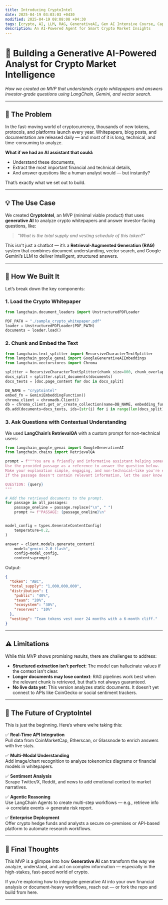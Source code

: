 ```yaml
---
title: Introducing CryptoIntel
date: 2025-04-19 03:03:03 +0430
modified: 2025-04-19 08:08:08 +04:30
tags: [crypto, AI, LLM, RAG, GenerativeAI, Gen AI Intensive Course, Capstone 2025Q1]
description: An AI-Powered Agent for Smart Crypto Market Insights
---
```

# 🚀 Building a Generative AI-Powered Analyst for Crypto Market Intelligence

*How we created an MVP that understands crypto whitepapers and answers investor-grade questions using LangChain, Gemini, and vector search.*

---

## 🧩 The Problem

In the fast-moving world of cryptocurrency, thousands of new tokens, protocols, and platforms launch every year. Whitepapers, blog posts, and documentation are released daily — and most of it is long, technical, and time-consuming to analyze.

**What if we had an AI assistant that could:**
- Understand these documents,
- Extract the most important financial and technical details,
- And answer questions like a human analyst would — but instantly?

That’s exactly what we set out to build.

---

## 💡 The Use Case

We created **CryptoIntel**, an MVP (minimal viable product) that uses **generative AI** to analyze crypto whitepapers and answer investor-facing questions, like:

> _“What is the total supply and vesting schedule of this token?”_

This isn't just a chatbot — it’s a **Retrieval-Augmented Generation (RAG)** system that combines document understanding, vector search, and Google Gemini’s LLM to deliver intelligent, structured answers.

---

## 🔧 How We Built It

Let’s break down the key components:

### 1. Load the Crypto Whitepaper

```python
from langchain.document_loaders import UnstructuredPDFLoader

PDF_PATH = "./sample_crypto_whitepaper.pdf"
loader = UnstructuredPDFLoader(PDF_PATH)
documents = loader.load()
```

### 2. Chunk and Embed the Text

```python
from langchain.text_splitter import RecursiveCharacterTextSplitter
from langchain_google_genai import GoogleGenerativeAIEmbeddings
from langchain.vectorstores import Chroma

splitter = RecursiveCharacterTextSplitter(chunk_size=800, chunk_overlap=150)
docs_split = splitter.split_documents(documents)
docs_texts = [doc.page_content for doc in docs_split]

DB_NAME = "cryptointel"
embed_fn = GeminiEmbeddingFunction()
chroma_client = chromadb.Client()
db = chroma_client.get_or_create_collection(name=DB_NAME, embedding_function=embed_fn)
db.add(documents=docs_texts, ids=[str(i) for i in range(len(docs_split))])
```

### 3. Ask Questions with Contextual Understanding

We used **LangChain’s RetrievalQA** with a custom prompt for non-technical users:

```python
from langchain_google_genai import GoogleGenerativeAI
from langchain.chains import RetrievalQA

prompt = f"""You are a friendly and informative assistant helping someone understand a crypto project's whitepaper.
Use the provided passage as a reference to answer the question below.
Make your explanation simple, engaging, and non-technical—like you're explaining it to a curious friend.
If the passage doesn't contain relevant information, let the user know kindly and skip it.

QUESTION: {query}
"""

# Add the retrieved documents to the prompt.
for passage in all_passages:
    passage_oneline = passage.replace("\n", " ")
    prompt += f"PASSAGE: {passage_oneline}\n"


model_config = types.GenerateContentConfig(
    temperature=0.2,
)

answer = client.models.generate_content(
    model="gemini-2.0-flash",
    config=model_config,
    contents=prompt)
```

Output:

```json
{
  "token": "ABC",
  "total_supply": "1,000,000,000",
  "distribution": {
    "public": "40%",
    "team": "20%",
    "ecosystem": "30%",
    "reserves": "10%"
  },
  "vesting": "Team tokens vest over 24 months with a 6-month cliff."
}
```

---

## ⚠️ Limitations

While this MVP shows promising results, there are challenges to address:

- **Structured extraction isn’t perfect**: The model can hallucinate values if the context isn't clear.
- **Longer documents may lose context**: RAG pipelines work best when the relevant chunk is retrieved, but that’s not always guaranteed.
- **No live data yet**: This version analyzes static documents. It doesn’t yet connect to APIs like CoinGecko or social sentiment trackers.

---

## 🔮 The Future of CryptoIntel

This is just the beginning. Here’s where we’re taking this:

✅ **Real-Time API Integration**  
Pull data from CoinMarketCap, Etherscan, or Glassnode to enrich answers with live stats.

✅ **Multi-Modal Understanding**  
Add image/chart recognition to analyze tokenomics diagrams or financial models in whitepapers.

✅ **Sentiment Analysis**  
Scrape Twitter/X, Reddit, and news to add emotional context to market narratives.

✅ **Agentic Reasoning**  
Use LangChain Agents to create multi-step workflows — e.g., retrieve info → correlate events → generate risk report.

✅ **Enterprise Deployment**  
Offer crypto hedge funds and analysts a secure on-premises or API-based platform to automate research workflows.

---

## 👋 Final Thoughts

This MVP is a glimpse into how **Generative AI** can transform the way we analyze, understand, and act on complex information — especially in the high-stakes, fast-paced world of crypto.

If you're exploring how to integrate generative AI into your own financial analysis or document-heavy workflows, reach out — or fork the repo and build from here.

---
